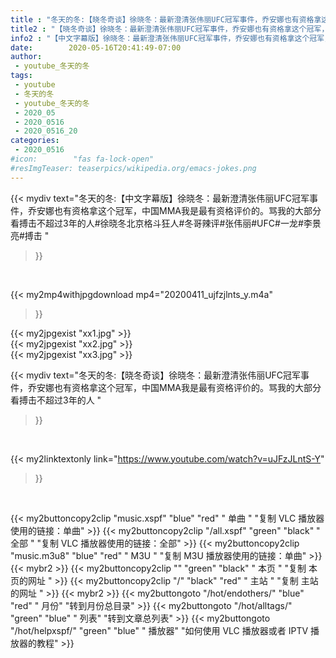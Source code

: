 ```yaml
---
title : "冬天的冬:【晓冬奇谈】徐晓冬：最新澄清张伟丽UFC冠军事件，乔安娜也有资格拿这个冠军，中国MMA我是最有资格评价的。骂我的大部分看搏击不超过3年的人 "
title2 : "【晓冬奇谈】徐晓冬：最新澄清张伟丽UFC冠军事件，乔安娜也有资格拿这个冠军，中国MMA我是最有资格评价的。骂我的大部分看搏击不超过3年的人 "
info2 : "【中文字幕版】徐晓冬：最新澄清张伟丽UFC冠军事件，乔安娜也有资格拿这个冠军，中国MMA我是最有资格评价的。骂我的大部分看搏击不超过3年的人#徐晓冬北京格斗狂人#冬哥辣评#张伟丽#UFC#一龙#李景亮#搏击 "
date:        2020-05-16T20:41:49-07:00
author:
 - youtube_冬天的冬
tags:
 - youtube
 - 冬天的冬
 - youtube_冬天的冬
 - 2020_05
 - 2020_0516
 - 2020_0516_20
categories:
 - 2020_0516
#icon:        "fas fa-lock-open"
#resImgTeaser: teaserpics/wikipedia.org/emacs-jokes.png
---
```


{{< mydiv text="冬天的冬:【中文字幕版】徐晓冬：最新澄清张伟丽UFC冠军事件，乔安娜也有资格拿这个冠军，中国MMA我是最有资格评价的。骂我的大部分看搏击不超过3年的人#徐晓冬北京格斗狂人#冬哥辣评#张伟丽#UFC#一龙#李景亮#搏击 "
>}}
<br>


{{< my2mp4withjpgdownload mp4="20200411_ujfzjlnts_y.m4a"
>}}

{{< my2jpgexist "xx1.jpg" >}}<br>
{{< my2jpgexist "xx2.jpg" >}}<br>
{{< my2jpgexist "xx3.jpg" >}}<br>



{{< mydiv text="冬天的冬:【晓冬奇谈】徐晓冬：最新澄清张伟丽UFC冠军事件，乔安娜也有资格拿这个冠军，中国MMA我是最有资格评价的。骂我的大部分看搏击不超过3年的人 "
>}}
<br>

{{< my2linktextonly link="https://www.youtube.com/watch?v=uJFzJLntS-Y"
>}}


<br>

{{< my2buttoncopy2clip "music.xspf"        "blue"   "red"    " 单曲 "  "复制 VLC 播放器使用的链接：单曲" >}} {{< my2buttoncopy2clip "/all.xspf"         "green"  "black"  " 全部 "  "复制 VLC 播放器使用的链接：全部" >}} {{< my2buttoncopy2clip "music.m3u8"        "blue"   "red"    " M3U  "    "复制 M3U 播放器使用的链接：单曲" >}} {{< mybr2 >}} {{< my2buttoncopy2clip ""                  "green"  "black"  " 本页 "    "复制 本页的网址 " >}} {{< my2buttoncopy2clip "/"                 "black"  "red"    " 主站 "    "复制 主站的网址 " >}} {{< mybr2 >}} {{< my2buttongoto      "/hot/endothers/"   "blue"   "red"    " 月份"   "转到月份总目录" >}} {{< my2buttongoto      "/hot/alltags/"     "green"  "blue"   " 列表"   "转到文章总列表" >}} {{< my2buttongoto      "/hot/helpxspf/"    "green"  "blue"   " 播放器" "如何使用 VLC 播放器或者 IPTV 播放器的教程" >}} 
